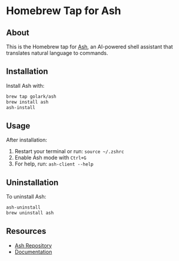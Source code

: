 # Homebrew Tap for Ash

## About

This is the Homebrew tap for [Ash](https://github.com/golark/ash), an AI-powered shell assistant that translates natural language to commands.

## Installation

Install Ash with:

```bash
brew tap golark/ash
brew install ash
ash-install
```

## Usage

After installation:

1. Restart your terminal or run: `source ~/.zshrc`
2. Enable Ash mode with `Ctrl+G`
3. For help, run: `ash-client --help`

## Uninstallation

To uninstall Ash:

```bash
ash-uninstall
brew uninstall ash
```

## Resources

- [Ash Repository](https://github.com/golark/ash)
- [Documentation](https://github.com/golark/ash#readme)
